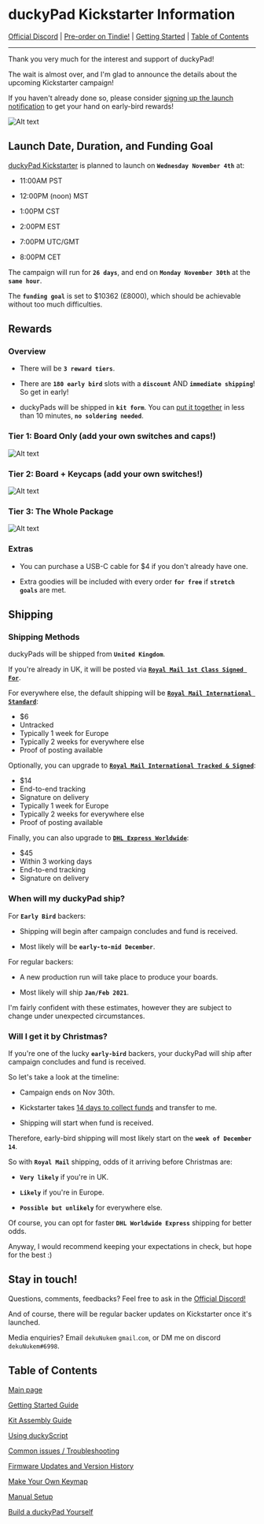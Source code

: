 # duckyPad Kickstarter Information

[Official Discord](https://discord.gg/4sJCBx5) | [Pre-order on Tindie!](https://www.tindie.com/products/21984/) | [Getting Started](getting_started.md) | [Table of Contents](#table-of-contents)

----

Thank you very much for the interest and support of duckyPad!

The wait is almost over, and I'm glad to announce the details about the upcoming Kickstarter campaign!

If you haven't already done so, please consider [signing up the launch notification](https://www.kickstarter.com/projects/dekunukem/duckypad-do-it-all-mechanical-macropad) to get your hand on early-bird rewards!

![Alt text](resources/pics/win.png)

## Launch Date, Duration, and Funding Goal

[duckyPad Kickstarter](https://www.kickstarter.com/projects/dekunukem/duckypad-do-it-all-mechanical-macropad) is planned to launch on **`Wednesday November 4th`** at:

* 11:00AM PST

* 12:00PM (noon) MST

* 1:00PM CST

* 2:00PM EST

* 7:00PM UTC/GMT

* 8:00PM CET

The campaign will run for **`26 days`**, and end on **`Monday November 30th`** at the **`same hour`**.

The **`funding goal`** is set to $10362 (£8000), which should be achievable without too much difficulties. 

## Rewards

### Overview

* There will be **`3 reward tiers`**.

* There are **`180 early bird`** slots with a **`discount`** AND **`immediate shipping`**! So get in early!

* duckyPads will be shipped in **`kit form`**. You can [put it together](kit_assembly_guide.md) in less than 10 minutes, **`no soldering needed`**.

### Tier 1: Board Only (add your own switches and caps!)

![Alt text](resources/pics/t1.png)

### Tier 2: Board + Keycaps (add your own switches!)

![Alt text](resources/pics/t2.png)

### Tier 3: The Whole Package

![Alt text](resources/pics/t3.png)

### Extras

* You can purchase a USB-C cable for $4 if you don't already have one.

* Extra goodies will be included with every order **`for free`** if **`stretch goals`** are met.

## Shipping

### Shipping Methods

duckyPads will be shipped from **`United Kingdom`**.

If you're already in UK, it will be posted via **[`Royal Mail 1st Class Signed For`](https://www.royalmail.com/sending/uk/signed-for-1st-class)**.

For everywhere else, the default shipping will be **[`Royal Mail International Standard`](https://www.royalmail.com/sending/international/international-standard)**:

* $6
* Untracked
* Typically 1 week for Europe
* Typically 2 weeks for everywhere else
* Proof of posting available

Optionally, you can upgrade to **[`Royal Mail International Tracked & Signed`](https://www.royalmail.com/sending/international/international-tracked-signed)**:

* $14
* End-to-end tracking
* Signature on delivery
* Typically 1 week for Europe
* Typically 2 weeks for everywhere else
* Proof of posting available

Finally, you can also upgrade to **[`DHL Express Worldwide`](https://www.dhl.co.uk/en/express.html)**:

* $45
* Within 3 working days
* End-to-end tracking 
* Signature on delivery

### When will my duckyPad ship?

For **`Early Bird`** backers:

* Shipping will begin after campaign concludes and fund is received. 

* Most likely will be **`early-to-mid December`**.

For regular backers:

* A new production run will take place to produce your boards.

* Most likely will ship **`Jan/Feb 2021`**.

I'm fairly confident with these estimates, however they are subject to change under unexpected circumstances.

### Will I get it by Christmas?

If you're one of the lucky **`early-bird`** backers, your duckyPad will ship after campaign concludes and fund is received.

So let's take a look at the timeline:

* Campaign ends on Nov 30th.

* Kickstarter takes [14 days to collect funds](https://help.kickstarter.com/hc/en-us/articles/360010120934-If-my-project-is-successfully-funded-how-do-I-receive-my-funds-) and transfer to me.

* Shipping will start when fund is received.

Therefore, early-bird shipping will most likely start on the **`week of December 14`**.

So with **`Royal Mail`** shipping, odds of it arriving before Christmas are:

* **`Very likely`** if you're in UK.

* **`Likely`** if you're in Europe.

* **`Possible but unlikely`** for everywhere else.

Of course, you can opt for faster **`DHL Worldwide Express`** shipping for better odds.

Anyway, I would recommend keeping your expectations in check, but hope for the best :)

## Stay in touch!

Questions, comments, feedbacks? Feel free to ask in the [Official Discord!](https://discord.gg/4sJCBx5)

And of course, there will be regular backer updates on Kickstarter once it's launched.

Media enquiries? Email `dekuNukem` `gmail`.`com`, or DM me on discord `dekuNukem#6998`.

## Table of Contents

[Main page](README.md)

[Getting Started Guide](getting_started.md)

[Kit Assembly Guide](kit_assembly_guide.md)

[Using duckyScript](duckyscript_info.md)

[Common issues / Troubleshooting](troubleshooting.md)

[Firmware Updates and Version History](firmware_updates_and_version_history.md)

[Make Your Own Keymap](./keymap_instructions.md)

[Manual Setup](./manual_setup.md)

[Build a duckyPad Yourself](build_it_yourself.md)


